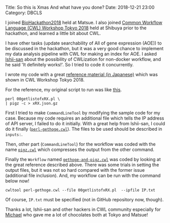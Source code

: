 Title: So this is Xmas And what have you done?
Date: 2018-12-21 23:00
Category: DBCLS

I joined [BioHackathon2018](http://2018.biohackathon.org/hackathon) held at Matsue.
I also joined [Common Workflow Language (CWL) Workshop Tokyo 2018](https://github.com/pitagora-galaxy/cwl/wiki/CWL-Workshop-Tokyo-2018) held at Shibuya prior to the hackathon, and learned a little bit about CWL.

I have other tasks (update searchability of All of gene expression (AOE)) to be discussed in the hackathon, but it was a very good chance to implement my data analysis pipeline with CWL for making an index for AOE.
I asked [Ishii-san](https://github.com/manabuishii) about the possibility of CWLization for non-docker workflow, and he said 'It definitely works!'.
So I tried to code it concurrently.

I wrote my code with a great [reference material (in Japanese)](https://github.com/pitagora-galaxy/cwl/wiki/CWL-Start-Guide-JP) which was shown in CWL Workshop Tokyo 2018.

For the reference, my original script to run was like [this](https://github.com/dbcls/AOE/blob/master/00getlistofxRX.sh).

```
perl 00getlistofxRX.pl \
| pigz -c > xRX.json.gz
```

First I tried to make `CommandLineTool` by modifying the sample code for my case.
Because my code requires an additional file which tells the IP address of API server, I failed to do it initially.
With a great help from Ishii-san, I could do it finally ([`perl-gethoge.cwl`](https://github.com/dbcls/AOE/blob/master/perl-gethoge.cwl)).
The files to be used should be described in `inputs:`.

Then, other part (`CommandLineTool`) for the workflow was coded with the name [`pigz.cwl`](https://github.com/dbcls/AOE/blob/master/pigz.cwl) which compresses the output from the other command.

Finally the `Workflow` named [`gethoge-and-pigz.cwl`](https://github.com/dbcls/AOE/blob/master/gethoge-and-pigz.cwl) was coded by looking at the great reference described above.
There was some trials in setting the output files, but it was not so hard compared with the former issue (additional file inclusion).
And, my workflow can be run with the command below now!

```
cwltool perl-gethoge.cwl --file 00getlistofxRX.pl  --ipfile IP.txt
```

Of course, `IP.txt` must be specified (not in GitHub repository now, though).

Thanks a lot, Ishii-san and other hackers in CWL community especially for [Michael](https://github.com/mr-c) who gave me a lot of chocolates both at Tokyo and Matsue!


